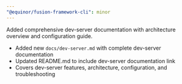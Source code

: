 ```yaml
---
"@equinor/fusion-framework-cli": minor
---
```


Added comprehensive dev-server documentation with architecture overview and configuration guide.

- Added new `docs/dev-server.md` with complete dev-server documentation
- Updated README.md to include dev-server documentation link
- Covers dev-server features, architecture, configuration, and troubleshooting
